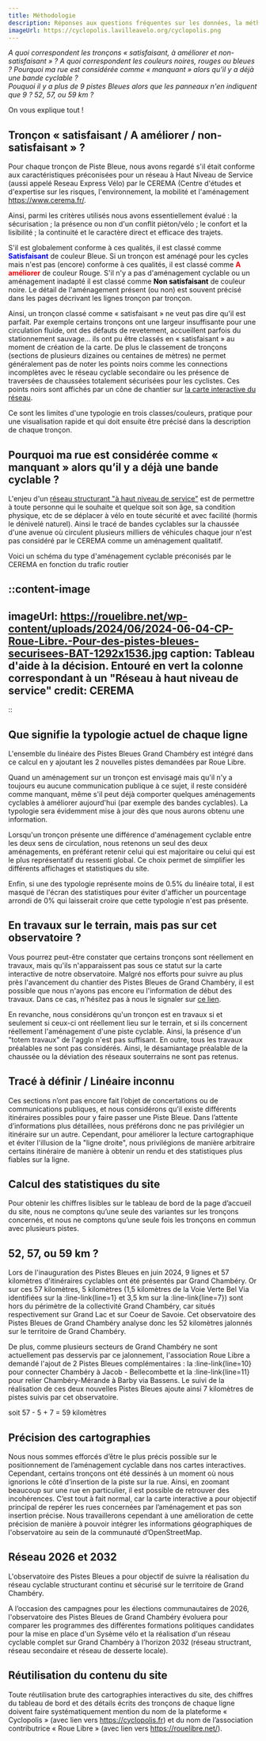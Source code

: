 ```yaml
---
title: Méthodologie
description: Réponses aux questions fréquentes sur les données, la méthodologie de Cyclopolis et l'observatoire des Pistes Bleues de Grand Chambéry.
imageUrl: https://cyclopolis.lavilleavelo.org/cyclopolis.png
---
```


*A quoi correspondent les tronçons « satisfaisant, à améliorer et non-satisfaisant » ? 
A quoi correspondent les couleurs noires, rouges ou bleues ?
Pourquoi ma rue est considérée comme « manquant » alors qu’il y a déjà une bande cyclable ?  
Pouquoi il y a plus de 9 pistes Bleues alors que les panneaux n'en indiquent que 9 ?
52, 57, ou 59 km ?*

On vous explique tout !

## Tronçon « satisfaisant / A améliorer / non-satisfaisant » ?
Pour chaque tronçon de Piste Bleue, nous avons regardé s'il était conforme aux caractéristiques préconisées pour un réseau à Haut Niveau de Service (aussi appelé Reseau Express Vélo) par le CEREMA (Centre d'études et d'expertise sur les risques, l'environnement, la mobilité et l'aménagement https://www.cerema.fr/. 

Ainsi, parmi les critères utilisés nous avons essentiellement évalué : la sécurisation ; la présence ou non d'un conflit piéton/vélo ; le confort et la lisibilité ; la continuité et le caractère direct et efficace des trajets.

S'il est globalement conforme à ces qualités, il est classé comme <span style="color:blue;font-weight:bold">Satisfaisant</span> de couleur Bleue. Si un tronçon est aménagé pour les cycles mais n'est pas (encore) conforme à ces qualités, il est classé comme <span style="color:red;font-weight:bold">A améliorer</span> de couleur Rouge. S'il n'y a pas d'aménagement cyclable ou un aménagement inadapté il est classé comme <span style="color:black;font-weight:bold">Non satisfaisant</span> de couleur noire. Le détail de l'aménagement présent (ou non) est souvent précisé dans les pages décrivant les lignes tronçon par tronçon.

Ainsi, un tronçon classé comme « satisfaisant » ne veut pas dire qu'il est parfait. Par exemple certains tronçons ont une largeur insuffisante pour une circulation fluide, ont des défauts de revetement, accueillent parfois du stationnement sauvage... ils ont pu être classés en « satisfaisant » au moment de création de la carte. 
De plus le classement de tronçons (sections de plusieurs dizaines ou centaines de mètres) ne permet généralement pas de noter les points noirs comme les connections incomplètes avec le réseau cyclable secondaire ou les présence de traversées de chaussées totalement sécurisées pour les cyclistes. Ces points noirs sont affichés par un cône de chantier sur [la carte interactive du réseau](/carteinteractive).

Ce sont les limites d'une typologie en trois classes/couleurs, pratique pour une visualisation rapide et qui doit ensuite être précisé dans la description de chaque tronçon.

## Pourquoi ma rue est considérée comme « manquant » alors qu’il y a déjà une bande cyclable ?

L'enjeu d'un [réseau structurant "à haut niveau de service"](/blog/reseauchns) est de permettre à toute personne qui le souhaite et quelque soit son âge, sa condition physique, etc de se déplacer à vélo en toute sécurité et avec facilité (hormis le dénivelé naturel). Ainsi le tracé de bandes cyclables sur la chaussée d'une avenue où circulent plusieurs milliers de véhicules chaque jour n'est pas considéré par le CEREMA comme un aménagement qualitatif.

Voici un schéma du type d'aménagement cyclable préconisés par le CEREMA en fonction du trafic routier

::content-image
---
imageUrl: https://rouelibre.net/wp-content/uploads/2024/06/2024-06-04-CP-Roue-Libre.-Pour-des-pistes-bleues-securisees-BAT-1292x1536.jpg
caption: Tableau d'aide à la décision. Entouré en vert la colonne correspondant à un "Réseau à haut niveau de service"
credit: CEREMA
---
::

## Que signifie la typologie actuel de chaque ligne
L'ensemble du linéaire des Pistes Bleues Grand Chambéry est intégré dans ce calcul en y ajoutant les 2 nouvelles pistes demandées par Roue Libre.

Quand un aménagement sur un tronçon est envisagé mais qu'il n'y a toujours eu aucune communication publique à ce sujet, il reste considéré comme manquant, même s'il peut déjà comporter quelques aménagements cyclables à améliorer aujourd'hui (par exemple des bandes cyclables). La typologie sera évidemment mise à jour dès que nous aurons obtenu une information.

Lorsqu'un tronçon présente une différence d'aménagement cyclable entre les deux sens de circulation, nous retenons un seul des deux aménagements, en préférant retenir celui qui est majoritaire ou celui qui est le plus représentatif du ressenti global. Ce choix permet de simplifier les différents affichages et statistiques du site.

Enfin, si une des typologie représente moins de 0.5% du linéaire total, il est masqué de l'écran des statistiques pour éviter d'afficher un pourcentage arrondi de 0% qui laisserait croire que cette typologie n'est pas présente.

## En travaux sur le terrain, mais pas sur cet observatoire ?
Vous pourrez peut-être constater que certains tronçons sont réellement en travaux, mais qu'ils n'apparaissent pas sous ce statut sur la carte interactive de notre observatoire. Malgré nos efforts pour suivre au plus près l'avancement du chantier des Pistes Bleues de Grand Chambéry, il est possible que nous n'ayons pas encore eu l'information de début des travaux. Dans ce cas, n'hésitez pas à nous le signaler sur [ce lien](https://rouelibre.net/#anchor-contact).

En revanche, nous considérons qu'un tronçon est en travaux si et seulement si ceux-ci ont réellement lieu sur le terrain, et si ils concernent réellement l'aménagement d'une piste cyclable. Ainsi, la présence d'un "totem travaux" de l'agglo n'est pas suffisant. En outre, tous les travaux préalables ne sont pas considérés. Ainsi, le désamiantage préalable de la chaussée ou la déviation des réseaux souterrains ne sont pas retenus.

## Tracé à définir / Linéaire inconnu
Ces sections n’ont pas encore fait l’objet de concertations ou de communications publiques, et nous considérons qu’il existe différents itinéraires possibles pour y faire passer une Piste Bleue. Dans l’attente d’informations plus détaillées, nous préférons donc ne pas privilégier un itinéraire sur un autre. Cependant, pour améliorer la lecture cartographique et éviter l'illusion de la "ligne droite", nous privilégions de manière arbitraire certains itinéraire de manière à obtenir un rendu et des statistiques plus fiables sur la ligne.

## Calcul des statistiques du site
Pour obtenir les chiffres lisibles sur le tableau de bord de la page d’accueil du site, nous ne comptons qu’une seule des variantes sur les tronçons concernés, et nous ne comptons qu’une seule fois les tronçons en commun avec plusieurs pistes.

## 52, 57, ou 59 km ?
Lors de l'inauguration des Pistes Bleues en juin 2024, 9 lignes et 57 kilomètres d'itinéraires cyclables ont été présentés par Grand Chambéry.
Or sur ces 57 kilomètres, 5 kilomètres (1,5 kilomètres de la Voie Verte Bel Via identifiées sur la :line-link{line=1} et 3,5 km sur la :line-link{line=7}) sont hors du périmètre de la collectivité Grand Chambéry, car situés respectivement sur Grand Lac et sur Coeur de Savoie. Cet observatoire des Pistes Bleues de Grand Chambéry analyse donc les 52 kilomètres jalonnés sur le territoire de Grand Chambéry.

De plus, comme plusieurs secteurs de Grand Chambéry ne sont actuellement pas desservis par ce jalonnement, l'association Roue Libre a demandé l'ajout de 2 Pistes Bleues complémentaires : la :line-link{line=10} pour connecter Chambéry à Jacob - Bellecombette et la :line-link{line=11} pour relier Chambéry-Mérande à Barby via Bassens. Le suivi de la réalisation de ces deux nouvelles Pistes Bleues ajoute ainsi 7 kilomètres de pistes suivis par cet observatoire.

soit 57 - 5 + 7 = 59 kilomètres

## Précision des cartographies
Nous nous sommes efforcés d’être le plus précis possible sur le positionnement de l’aménagement cyclable dans nos cartes interactives. Cependant, certains tronçons ont été dessinés à un moment où nous ignorions le côté d’insertion de la piste sur la rue. Ainsi, en zoomant beaucoup sur une rue en particulier, il est possible de retrouver des incohérences. C’est tout à fait normal, car la carte interactive a pour objectif principal de repérer les rues concernées par l’aménagement et pas son insertion précise. Nous travaillerons cependant à une amélioration de cette précision de manière à pouvoir intégrer les informations géographiques de l'observatoire au sein de la communauté d’OpenStreetMap.

## Réseau 2026 et 2032
L'observatoire des Pistes Bleues a pour objectif de suivre la réalisation du réseau cyclable structurant continu et sécurisé sur le territoire de Grand Chambéry.

A l’occasion des campagnes pour les élections communautaires de 2026, l'observatoire des Pistes Bleues de Grand Chambéry évoluera pour comparer les programmes des différentes formations politiques candidates pour la mise en place d'un Sysème vélo et la réalisation d'un réseau cyclable complet sur Grand Chambéry à l’horizon 2032 (réseau structrant, réseau secondaire et réseau de desserte locale).

## Réutilisation du contenu du site
Toute réutilisation brute des cartographies interactives du site, des chiffres du tableau de bord et des détails écrits des tronçons de chaque ligne doivent faire systématiquement mention du nom de la plateforme « Cyclopolis » (avec lien vers <a href="https://cyclopolis.fr" target="_blank">https://cyclopolis.fr</a>) et du nom de l’association contributrice « Roue Libre » (avec lien vers <a href="https://rouelibre.net/" target="_blank">https://rouelibre.net/</a>).